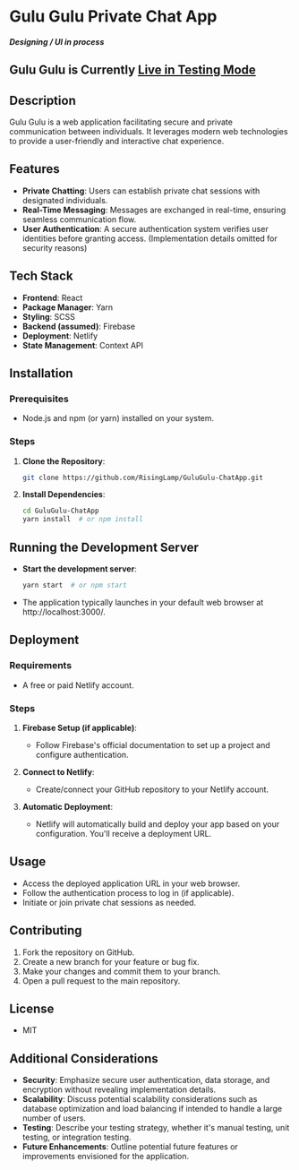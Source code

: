 # Gulu Gulu Private Chat App



##### Designing / UI in process 
## Gulu Gulu is Currently [Live in Testing Mode](https://gulugulu-1302.netlify.app/)

## Description
Gulu Gulu is a web application facilitating secure and private communication between individuals. It leverages modern web technologies to provide a user-friendly and interactive chat experience.

## Features
- **Private Chatting**: Users can establish private chat sessions with designated individuals.
- **Real-Time Messaging**: Messages are exchanged in real-time, ensuring seamless communication flow.
- **User Authentication**: A secure authentication system verifies user identities before granting access. (Implementation details omitted for security reasons)

## Tech Stack
- **Frontend**: React
- **Package Manager**: Yarn
- **Styling**: SCSS
- **Backend (assumed)**: Firebase
- **Deployment**: Netlify
- **State Management**: Context API


## Installation
### Prerequisites
- Node.js and npm (or yarn) installed on your system.

### Steps
1. **Clone the Repository**:
    ```bash
    git clone https://github.com/RisingLamp/GuluGulu-ChatApp.git
    ```
2. **Install Dependencies**:
    ```bash
    cd GuluGulu-ChatApp
    yarn install  # or npm install
    ```

## Running the Development Server
- **Start the development server**:
    ```bash
    yarn start  # or npm start
    ```
- The application typically launches in your default web browser at http://localhost:3000/.

## Deployment
### Requirements
- A free or paid Netlify account.

### Steps
1. **Firebase Setup (if applicable)**:
    - Follow Firebase's official documentation to set up a project and configure authentication.

2. **Connect to Netlify**:
    - Create/connect your GitHub repository to your Netlify account.

3. **Automatic Deployment**:
    - Netlify will automatically build and deploy your app based on your configuration. You'll receive a deployment URL.

## Usage
- Access the deployed application URL in your web browser.
- Follow the authentication process to log in (if applicable).
- Initiate or join private chat sessions as needed.


## Contributing
1. Fork the repository on GitHub.
2. Create a new branch for your feature or bug fix.
3. Make your changes and commit them to your branch.
4. Open a pull request to the main repository.

## License
- MIT

## Additional Considerations
- **Security**: Emphasize secure user authentication, data storage, and encryption without revealing implementation details.
- **Scalability**: Discuss potential scalability considerations such as database optimization and load balancing if intended to handle a large number of users.
- **Testing**: Describe your testing strategy, whether it's manual testing, unit testing, or integration testing.
- **Future Enhancements**: Outline potential future features or improvements envisioned for the application.
